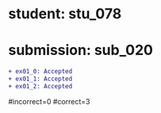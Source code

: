 # student: stu_078
# submission: sub_020

```diff
+ ex01_0: Accepted
+ ex01_1: Accepted
+ ex01_2: Accepted
```
#incorrect=0
#correct=3
